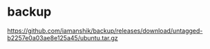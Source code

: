 # backup
https://github.com/iamanshik/backup/releases/download/untagged-b2257e0a03ae8e125a45/ubuntu.tar.gz
